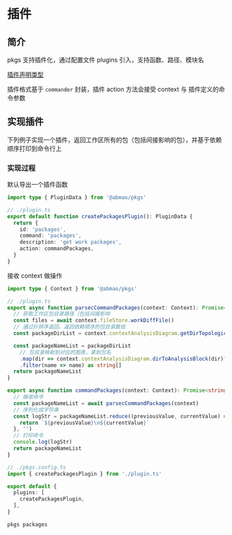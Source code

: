 # 插件

## 简介
pkgs 支持插件化，通过配置文件 plugins 引入，支持函数、路径、模块名

[插件声明类型](/config/#类型-1)

插件格式基于 `commander` 封装，插件 action 方法会接受 context 与 插件定义的命令参数

## 实现插件
下列例子实现一个插件，返回工作区所有的包（包括间接影响的包），并基于依赖顺序打印到命令行上

### 实现过程
默认导出一个插件函数
```ts
import type { PluginData } from '@abmao/pkgs'

// ./plugin.ts
export default function createPackagesPlugin(): PluginData {
  return {
    id: 'packages',
    command: 'packages',
    description: 'get work packages',
    action: commandPackages,
  }
}
```
接收 context 做操作
```ts
import type { Context } from '@abmao/pkgs'

// ./plugin.ts
export async function parsecCommandPackages(context: Context): Promise<string[]> {
  // 获取工作区包目录路径（包括间接影响
  const files = await context.fileStore.workDiffFile()
  // 通过扑排序返回，返回依赖顺序的包目录数组
  const packageDirList = context.contextAnalysisDiagram.getDirTopologicalSorting(files)

  const packageNameList = packageDirList
    // 包目录映射到对应的图表，拿到包名
    .map(dir => context.contextAnalysisDiagram.dirToAnalysisBlock(dir)?.name)
    .filter(name => name) as string[]
  return packageNameList
}

export async function commandPackages(context: Context): Promise<string[]> {
  // 接收命令
  const packageNameList = await parsecCommandPackages(context)
  // 序列化成字符串
  const logStr = packageNameList.reduce((previousValue, currentValue) => {
    return `${previousValue}\n${currentValue}`
  }, '')
  // 打印命令
  console.log(logStr)
  return packageNameList
}
```

```ts
// ./pkgs.config.ts
import { createPackagesPlugin } from './plugin.ts'

export default {
  plugins: [
    createPackagesPlugin,
  ],
}
```

```bash
pkgs packages
```



